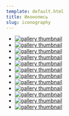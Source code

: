 ```yaml
---
template: default.html
title: Иконопись
slug: iconography
---
```


<div class="iconography">

- <a title="" href="images/iconography/006.jpg" target="_blank"><img src="images/iconography/pw/006.jpg" alt="gallery thumbnail"></a>
- <a title="" href="images/iconography/008.jpg" target="_blank"><img src="images/iconography/pw/008.jpg" alt="gallery thumbnail"></a>
- <a title="" href="images/iconography/007.jpg" target="_blank"><img src="images/iconography/pw/007.jpg" alt="gallery thumbnail"></a>
- <a title="" href="images/iconography/001.jpg" target="_blank"><img src="images/iconography/pw/001.jpg" alt="gallery thumbnail"></a>
- <a title="" href="images/iconography/005.jpg" target="_blank"><img src="images/iconography/pw/005.jpg" alt="gallery thumbnail"></a>
- <a title="" href="images/iconography/002.jpg" target="_blank"><img src="images/iconography/pw/002.jpg" alt="gallery thumbnail"></a>
- <a title="" href="images/iconography/003.jpg" target="_blank"><img src="images/iconography/pw/003.jpg" alt="gallery thumbnail"></a>
- <a title="" href="images/iconography/004.jpg" target="_blank"><img src="images/iconography/pw/004.jpg" alt="gallery thumbnail"></a>
- <a title="" href="images/iconography/009.jpg" target="_blank"><img src="images/iconography/pw/009.jpg" alt="gallery thumbnail"></a>
- <a title="" href="images/iconography/011.jpg" target="_blank"><img src="images/iconography/pw/011.jpg" alt="gallery thumbnail"></a>
- <a title="" href="images/iconography/010.jpg" target="_blank"><img src="images/iconography/pw/010.jpg" alt="gallery thumbnail"></a>
- <a title="" href="images/iconography/012.jpg" target="_blank"><img src="images/iconography/pw/012.jpg" alt="gallery thumbnail"></a>

</div>
